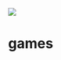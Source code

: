 
![](https://media1.tenor.com/m/XNRRNuKYxHwAAAAC/right-now-it%E2%80%99s-just-that-everything-feels-right-sorry-amanai.gif)
# games

